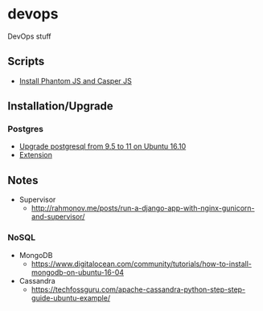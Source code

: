 # devops
DevOps stuff

## Scripts
- [Install Phantom JS and Casper JS](sh/install_phantom_casperjs.sh)

## Installation/Upgrade
### Postgres
- [Upgrade postgresql from 9.5 to 11 on Ubuntu 16.10](postgres/upgrade.md)
- [Extension](postgres/extensions.md)


## Notes
- Supervisor
    - http://rahmonov.me/posts/run-a-django-app-with-nginx-gunicorn-and-supervisor/

### NoSQL
- MongoDB
    - https://www.digitalocean.com/community/tutorials/how-to-install-mongodb-on-ubuntu-16-04
- Cassandra
    - https://techfossguru.com/apache-cassandra-python-step-step-guide-ubuntu-example/
